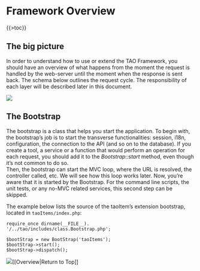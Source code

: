 <!--
parent:
    title: Documentation_for_core_components
author:
    - 'Jérôme Bogaerts'
created_at: '2011-03-04 17:33:54'
updated_at: '2013-03-13 12:55:18'
tags:
    - 'Documentation for core components'
-->

Framework Overview
==================

{{\>toc}}

The big picture
---------------

In order to understand how to use or extend the TAO Framework, you should have an overview of what happens from the moment the request is handled by the web-server until the moment when the response is sent back. The schema below outlines the request cycle. The responsibility of each layer will be described later in this document.

![](http://forge.taotesting.com/attachments/384/app-loop.png)

The Bootstrap
-------------

The bootstrap is a class that helps you start the application. To begin with, the bootstrap’s job is to start the transverse functionalities: session, i18n, configuration, the connection to the API (and so on to the database). If you create a tool, a service or a function that would perform an operation for each request, you should add it to the *Bootstrap::start* method, even though it’s not common to do so.\
Then, the bootstrap can start the MVC loop, where the URL is resolved, the controller called, etc. We will see how this loop works later. Now, you’re aware that it is started by the Bootstrap. For the command line scripts, the unit tests, or any no-MVC related services, this second step can be skipped.

The example below lists the source of the taoItem’s extension bootstrap, located in `taoItems/index.php`:


    require_once dirname(__FILE__). '/../tao/includes/class.Bootstrap.php';

    $bootStrap = new BootStrap('taoItems');
    $bootStrap->start();
    $bootStrap->dispatch();

![](http://forge.taotesting.com/attachments/download/215/returnTopArrow.JPG)[[Overview|Return to Top]]

